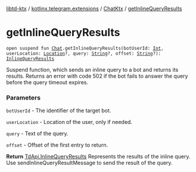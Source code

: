 [libtd-ktx](../../index.md) / [kotlinx.telegram.extensions](../index.md) / [ChatKtx](index.md) / [getInlineQueryResults](./get-inline-query-results.md)

# getInlineQueryResults

`open suspend fun `[`Chat`](https://tdlibx.github.io/td/docs/org/drinkless/td/libcore/telegram/TdApi/Chat.html)`.getInlineQueryResults(botUserId: `[`Int`](https://kotlinlang.org/api/latest/jvm/stdlib/kotlin/-int/index.html)`, userLocation: `[`Location`](https://tdlibx.github.io/td/docs/org/drinkless/td/libcore/telegram/TdApi/Location.html)`?, query: `[`String`](https://kotlinlang.org/api/latest/jvm/stdlib/kotlin/-string/index.html)`?, offset: `[`String`](https://kotlinlang.org/api/latest/jvm/stdlib/kotlin/-string/index.html)`?): `[`InlineQueryResults`](https://tdlibx.github.io/td/docs/org/drinkless/td/libcore/telegram/TdApi/InlineQueryResults.html)

Suspend function, which sends an inline query to a bot and returns its results. Returns an
error with code 502 if the bot fails to answer the query before the query timeout expires.

### Parameters

`botUserId` - The identifier of the target bot.

`userLocation` - Location of the user, only if needed.

`query` - Text of the query.

`offset` - Offset of the first entry to return.

**Return**
[TdApi.InlineQueryResults](https://tdlibx.github.io/td/docs/org/drinkless/td/libcore/telegram/TdApi/InlineQueryResults.html) Represents the results of the inline query. Use
sendInlineQueryResultMessage to send the result of the query.

